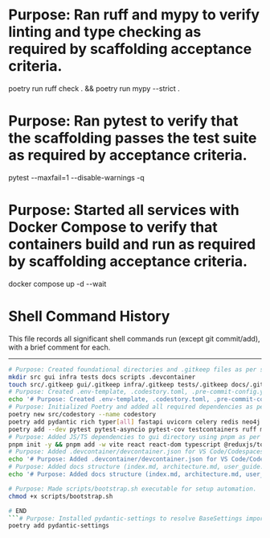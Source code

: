 # Purpose: Ran ruff and mypy to verify linting and type checking as required by scaffolding acceptance criteria.
poetry run ruff check . && poetry run mypy --strict .
# Purpose: Ran pytest to verify that the scaffolding passes the test suite as required by acceptance criteria.
pytest --maxfail=1 --disable-warnings -q
# Purpose: Started all services with Docker Compose to verify that containers build and run as required by scaffolding acceptance criteria.
docker compose up -d --wait
# Shell Command History

This file records all significant shell commands run (except git commit/add), with a brief comment for each.

---
```bash
# Purpose: Created foundational directories and .gitkeep files as per scaffolding spec.
mkdir src gui infra tests docs scripts .devcontainer
touch src/.gitkeep gui/.gitkeep infra/.gitkeep tests/.gitkeep docs/.gitkeep scripts/.gitkeep .devcontainer/.gitkeep
# Purpose: Created .env-template, .codestory.toml, .pre-commit-config.yaml, docker-compose.yaml, and .github/workflows/ci.yml as per scaffolding spec.
echo '# Purpose: Created .env-template, .codestory.toml, .pre-commit-config.yaml, docker-compose.yaml, and .github/workflows/ci.yml as per scaffolding spec.' >> Specifications/shell_history.md
# Purpose: Initialized Poetry and added all required dependencies as per scaffolding spec.
poetry new src/codestory --name codestory
poetry add pydantic rich typer[all] fastapi uvicorn celery redis neo4j openai tenacity prometheus-client structlog opentelemetry-sdk
poetry add --dev pytest pytest-asyncio pytest-cov testcontainers ruff mypy httpx pytest-mock
# Purpose: Added JS/TS dependencies to gui directory using pnpm as per scaffolding spec.
pnpm init -y && pnpm add -w vite react react-dom typescript @reduxjs/toolkit @mantine/core @mantine/hooks @vasturiano/3d-force-graph three
# Purpose: Added .devcontainer/devcontainer.json for VS Code/Codespaces support.
echo '# Purpose: Added .devcontainer/devcontainer.json for VS Code/Codespaces support.' >> Specifications/shell_history.md
# Purpose: Added docs structure (index.md, architecture.md, user_guide.md, developer_guide.md).
echo '# Purpose: Added docs structure (index.md, architecture.md, user_guide.md, developer_guide.md).' >> Specifications/shell_history.md

# Purpose: Made scripts/bootstrap.sh executable for setup automation.
chmod +x scripts/bootstrap.sh

# END
```# Purpose: Installed pydantic-settings to resolve BaseSettings import error for Pydantic v2+ compatibility.
poetry add pydantic-settings
